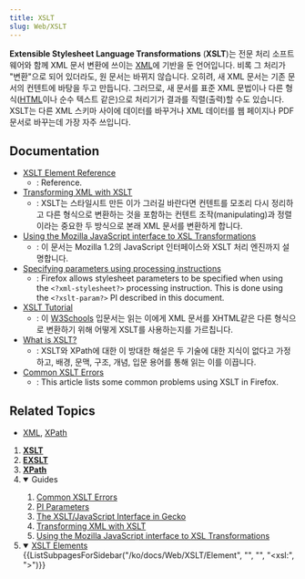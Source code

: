 ```yaml
---
title: XSLT
slug: Web/XSLT
---
```


**Extensible Stylesheet Language Transformations** (**XSLT**)는 전문 처리 소프트웨어와 함께 XML 문서 변환에 쓰이는 [XML](/ko/XML)에 기반을 둔 언어입니다. 비록 그 처리가 "변환"으로 되어 있더라도, 원 문서는 바뀌지 않습니다. 오히려, 새 XML 문서는 기존 문서의 컨텐트에 바탕을 두고 만듭니다. 그러므로, 새 문서를 표준 XML 문법이나 다른 형식([HTML](/ko/HTML)이나 순수 텍스트 같은)으로 처리기가 결과를 직렬(출력)할 수도 있습니다. XSLT는 다른 XML 스키마 사이에 데이터를 바꾸거나 XML 데이터를 웹 페이지나 PDF 문서로 바꾸는데 가장 자주 쓰입니다.

## Documentation

- [XSLT Element Reference](/ko/docs/Web/XSLT/Element)
  - : Reference.
- [Transforming XML with XSLT](/ko/docs/Web/XSLT/Transforming_XML_with_XSLT)
  - : XSLT는 스타일시트 만든 이가 그러길 바란다면 컨텐트를 모조리 다시 정리하고 다른 형식으로 변환하는 것을 포함하는 컨텐트 조작(manipulating)과 정렬이라는 중요한 두 방식으로 본래 XML 문서를 변환하게 합니다.
- [Using the Mozilla JavaScript interface to XSL Transformations](/ko/docs/Web/XSLT/Using_the_Mozilla_JavaScript_interface_to_XSL_Transformations)
  - : 이 문서는 Mozilla 1.2의 JavaScript 인터페이스와 XSLT 처리 엔진까지 설명합니다.
- [Specifying parameters using processing instructions](/ko/docs/Web/XSLT/PI_Parameters)
  - : Firefox allows stylesheet parameters to be specified when using the `<?xml-stylesheet?>` processing instruction. This is done using the `<?xslt-param?>` PI described in this document.
- [XSLT Tutorial](https://www.w3schools.com/xml/xsl_intro.asp)
  - : 이 [W3Schools](http://www.w3schools.com) 입문서는 읽는 이에게 XML 문서를 XHTML같은 다른 형식으로 변환하기 위해 어떻게 XSLT를 사용하는지를 가르칩니다.
- [What is XSLT?](https://www.xml.com/pub/a/2000/08/holman/)
  - : XSLT와 XPath에 대한 이 방대한 해설은 두 기술에 대한 지식이 없다고 가정하고, 배경, 문맥, 구조, 개념, 입문 용어를 통해 읽는 이를 이끕니다.
- [Common XSLT Errors](/ko/docs/Web/XSLT/Common_errors)
  - : This article lists some common problems using XSLT in Firefox.

## Related Topics

- [XML](/ko/docs/Web/XML/XML_introduction), [XPath](/ko/docs/Web/XPath)

<div id="Quick_links">
  <ol>
    <li><strong><a href="/ko/docs/Web/XSLT">XSLT</a></strong></li>
    <li><strong><a href="/ko/docs/Web/EXSLT">EXSLT</a></strong></li>
    <li><strong><a href="/ko/docs/Web/XPath">XPath</a></strong></li>
    <li class="toggle">
      <details open>
        <summary>Guides</summary>
        <ol>
          <li><a href="/ko/docs/Web/XSLT/Common_errors">Common XSLT Errors</a></li>
          <li><a href="/ko/docs/Web/XSLT/PI_Parameters">PI Parameters</a></li>
          <li><a href="/ko/docs/Web/XSLT/XSLT_JS_interface_in_Gecko">The XSLT/JavaScript Interface in Gecko</a></li>
          <li><a href="/ko/docs/Web/XSLT/Transforming_XML_with_XSLT">Transforming XML with XSLT</a></li>
          <li><a href="/ko/docs/Web/XSLT/Using_the_Mozilla_JavaScript_interface_to_XSL_Transformations">Using the
              Mozilla JavaScript interface to XSL Transformations</a></li>
        </ol>
      </details>
    </li>
    <li class="toggle">
      <details open>
        <summary><a href="/ko/docs/XSLT/Element">XSLT Elements</a></summary>
        {{ListSubpagesForSidebar("/ko/docs/Web/XSLT/Element", "", "", "&lt;xsl:", "&gt;")}}
      </details>
    </li>
  </ol>
</div>
